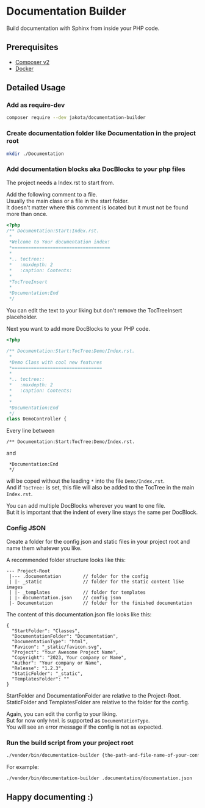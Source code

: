 # Documentation Builder

Build documentation with Sphinx from inside your PHP code.

## Prerequisites

- [Composer v2](https://getcomposer.org/download/)
- [Docker](https://www.docker.com/products/container-runtime)

## Detailed Usage

### Add as require-dev

```bash
composer require --dev jakota/documentation-builder
```

### Create documentation folder like Documentation in the project root

```bash
mkdir ./Documentation
```

### Add documentation blocks aka DocBlocks to your php files

The project needs a Index.rst to start from.  

Add the following comment to a file.  
Usually the main class or a file in the start folder.  
It doesn't matter where this comment is located but it must not be found more than once.  

```php
<?php
/** Documentation:Start:Index.rst.
 *
 *Welcome to Your documentation index!
 *====================================
 *
 *.. toctree::
 *   :maxdepth: 2
 *   :caption: Contents:
 *
 *TocTreeInsert
 *
 *Documentation:End
 */
```

You can edit the text to your liking but don't remove the TocTreeInsert placeholder.  

Next you want to add more DocBlocks to your PHP code.

```php
<?php

/** Documentation:Start:TocTree:Demo/Index.rst.
 *
 *Demo Class with cool new features
 *=================================
 *
 *.. toctree::
 *   :maxdepth: 2
 *   :caption: Contents:
 *
 *
 *Documentation:End
 */
class DemoController {
```

Every line between

```text
/** Documentation:Start:TocTree:Demo/Index.rst.
```

and

```text
 *Documentation:End
 */
```

will be coped without the leading `*` into the file `Demo/Index.rst`.  
And if `TocTree:` is set, this file will also be added to the TocTree in the main `Index.rst`.

You can add multiple DocBlocks wherever you want  to one file.  
But it is important that the indent of every line stays the same per DocBlock.

### Config JSON

Create a folder for the config json and static files in your project root and name them whatever you like.  

A recommended folder structure looks like this:

```text
--- Project-Root
 |--- .documentation        // folder for the config
 | |- _static               // folder for the static content like images
 | |- _templates            // folder for templates
 | |- documentation.json    // config json
 |- Documentation           // folder for the finished documentation
```

The content of this documentation.json file looks like this:

```text
{
  "StartFolder": "Classes",
  "DocumentationFolder": "Documentation",
  "DocumentationType": "html",
  "Favicon": "_static/favicon.svg",
  "Project": "Your Awesome Project Name",
  "Copyright": "2023, Your company or Name",
  "Author": "Your company or Name",
  "Release": "1.2.3",
  "StaticFolder": "_static",
  "TemplatesFolder": ""
}
```

StartFolder and DocumentationFolder are relative to the Project-Root.  
StaticFolder and TemplatesFolder are relative to the folder for the config.  

Again, you can edit the config to your liking.  
But for now only `html` is supported as `DocumentationType`.  
You will see an error message if the config is not as expected.

### Run the build script from your project root

```bash
./vendor/bin/documentation-builder {the-path-and-file-name-of-your-config.json}
```

For example:  

```bash
./vendor/bin/documentation-builder .documentation/documentation.json
```

## Happy documenting :)
